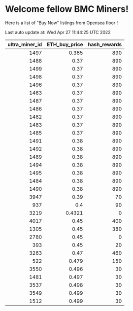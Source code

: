 # Welcome fellow BMC Miners!
Here is a list of "Buy Now" listings from Opensea floor !


Last auto update at: Wed Apr 27 11:44:25 UTC 2022


|   ultra_miner_id |   ETH_buy_price |   hash_rewards |
|-----------------:|----------------:|---------------:|
|             1497 |          0.365  |            890 |
|             1488 |          0.37   |            890 |
|             1499 |          0.37   |            890 |
|             1498 |          0.37   |            890 |
|             1496 |          0.37   |            890 |
|             1463 |          0.37   |            890 |
|             1487 |          0.37   |            890 |
|             1486 |          0.37   |            890 |
|             1482 |          0.37   |            890 |
|             1483 |          0.37   |            890 |
|             1485 |          0.37   |            890 |
|             1491 |          0.38   |            890 |
|             1492 |          0.38   |            890 |
|             1489 |          0.38   |            890 |
|             1494 |          0.38   |            890 |
|             1495 |          0.38   |            890 |
|             1484 |          0.38   |            890 |
|             1490 |          0.38   |            890 |
|             3947 |          0.39   |             70 |
|              937 |          0.4    |             90 |
|             3219 |          0.4321 |              0 |
|             4017 |          0.45   |            400 |
|             1305 |          0.45   |            380 |
|             2780 |          0.45   |              0 |
|              393 |          0.45   |             20 |
|             3263 |          0.47   |            460 |
|              522 |          0.479  |            150 |
|             3550 |          0.496  |             30 |
|             1481 |          0.497  |             30 |
|             3537 |          0.498  |             30 |
|             3549 |          0.499  |             30 |
|             1512 |          0.499  |             30 |